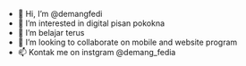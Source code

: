 - 👋 Hi, I’m @demangfedi
- 👀 I’m interested in digital pisan pokokna
- 🌱 I’m belajar terus
- 💞️ I’m looking to collaborate on mobile and website program
- 📫 Kontak me on instgram @demang_fedia

<!---
demangfedi/demangfedi is a ✨ special ✨ repository because its `README.md` (this file) appears on your GitHub profile.
You can click the Preview link to take a look at your changes.
--->
